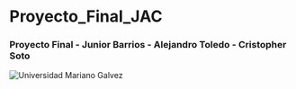 # Proyecto_Final_JAC
### Proyecto Final - Junior Barrios - Alejandro Toledo - Cristopher Soto
![Universidad Mariano Galvez](https://www.google.com/imgres?q=logo%20universidad%20mariano%20galvez&imgurl=https%3A%2F%2Fupload.wikimedia.org%2Fwikipedia%2Fcommons%2Fthumb%2F1%2F15%2FEscudo_de_la_universidad_Mariano_G%25C3%25A1lvez_Guatemala.svg%2F768px-Escudo_de_la_universidad_Mariano_G%25C3%25A1lvez_Guatemala.svg.png&imgrefurl=https%3A%2F%2Fes.m.wikipedia.org%2Fwiki%2FArchivo%3AEscudo_de_la_universidad_Mariano_G%25C3%25A1lvez_Guatemala.svg&docid=3XBcJcNfUyIQKM&tbnid=19ybfwlCinrOmM&vet=12ahUKEwi5rrTJp9mNAxWlmIQIHW7DHOUQM3oECB4QAA..i&w=768&h=769&hcb=2&ved=2ahUKEwi5rrTJp9mNAxWlmIQIHW7DHOUQM3oECB4QAA)
